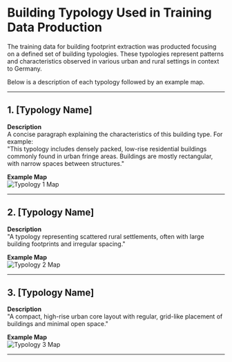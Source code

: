 # Building Typology Used in Training Data Production

The training data for building footprint extraction was producted focusing on a defined set of building typologies. These typologies represent patterns and characteristics observed in various urban and rural settings in context to Germany. 

Below is a description of each typology followed by an example map.

---

## 1. [Typology Name]

**Description**  
A concise paragraph explaining the characteristics of this building type. For example:  
"This typology includes densely packed, low-rise residential buildings commonly found in urban fringe areas. Buildings are mostly rectangular, with narrow spaces between structures."

**Example Map**  
![Typology 1 Map](path/to/map1.png)

---

## 2. [Typology Name]

**Description**  
"A typology representing scattered rural settlements, often with large building footprints and irregular spacing."

**Example Map**  
![Typology 2 Map](path/to/map2.png)

---

## 3. [Typology Name]

**Description**  
"A compact, high-rise urban core layout with regular, grid-like placement of buildings and minimal open space."

**Example Map**  
![Typology 3 Map](path/to/map3.png)

---
